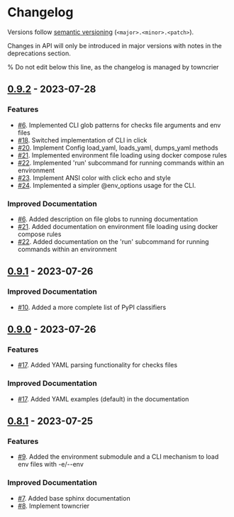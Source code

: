 # Changelog

Versions follow [semantic versioning](https://semver.org/>)
(``<major>.<minor>.<patch>``).

Changes in API will only be introduced in major versions with notes in the
deprecations section.

% Do not edit below this line, as the changelog is managed by towncrier

<!-- towncrier release notes start -->

## [0.9.2](https://github.com/jlorieau/geomancy/tree/0.9.2) - 2023-07-28


### Features

- [#6](https://github.com/jlorieau/geomancy/issues/6). Implemented CLI glob patterns for checks file arguments and env files
- [#18](https://github.com/jlorieau/geomancy/issues/18). Switched implementation of CLI in click
- [#20](https://github.com/jlorieau/geomancy/issues/20). Implement Config load_yaml, loads_yaml, dumps_yaml methods
- [#21](https://github.com/jlorieau/geomancy/issues/21). Implemented environment file loading using docker compose rules
- [#22](https://github.com/jlorieau/geomancy/issues/22). Implemented 'run' subcommand for running commands within an environment
- [#23](https://github.com/jlorieau/geomancy/issues/23). Implement ANSI color with click echo and style
- [#24](https://github.com/jlorieau/geomancy/issues/24). Implemented a simpler @env_options usage for the CLI.


### Improved Documentation

- [#6](https://github.com/jlorieau/geomancy/issues/6). Added description on file globs to running documentation
- [#21](https://github.com/jlorieau/geomancy/issues/21). Added documentation on environment file loading using docker compose rules
- [#22](https://github.com/jlorieau/geomancy/issues/22). Added documentation on the 'run' subcommand for running commands within an environment


## [0.9.1](https://github.com/jlorieau/geomancy/tree/0.9.1) - 2023-07-26


### Improved Documentation

- [#10](https://github.com/jlorieau/geomancy/issues/10). Added a more complete list of PyPI classifiers


## [0.9.0](https://github.com/jlorieau/geomancy/tree/0.9.0) - 2023-07-26


### Features

- [#17](https://github.com/jlorieau/geomancy/issues/17). Added YAML parsing functionality for checks files


### Improved Documentation

- [#17](https://github.com/jlorieau/geomancy/issues/17). Added YAML examples (default) in the documentation


## [0.8.1](https://github.com/jlorieau/geomancy/tree/0.8.1) - 2023-07-25


### Features

- [#9](https://github.com/jlorieau/geomancy/issues/9). Added the environment submodule and a CLI mechanism to load env files with -e/--env


### Improved Documentation

- [#7](https://github.com/jlorieau/geomancy/issues/7). Added base sphinx documentation
- [#8](https://github.com/jlorieau/geomancy/issues/8). Implement towncrier

